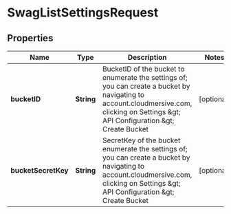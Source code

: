 
# SwagListSettingsRequest

## Properties
Name | Type | Description | Notes
------------ | ------------- | ------------- | -------------
**bucketID** | **String** | BucketID of the bucket to enumerate the settings of; you can create a bucket by navigating to account.cloudmersive.com, clicking on Settings &amp;gt; API Configuration &amp;gt; Create Bucket |  [optional]
**bucketSecretKey** | **String** | SecretKey of the bucket enumerate the settings of; you can create a bucket by navigating to account.cloudmersive.com, clicking on Settings &amp;gt; API Configuration &amp;gt; Create Bucket |  [optional]



